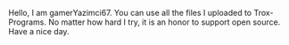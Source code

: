 Hello, I am gamerYazimci67. You can use all the files I uploaded to Trox-Programs. No matter how hard I try, it is an honor to support open source. Have a nice day.
